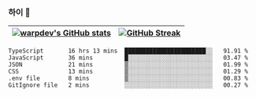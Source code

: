 
### 하이 👋
[![warpdev's GitHub stats](https://github-readme-stats.vercel.app/api?username=warpdev&show_icons=true&theme=vue-dark)](#) |[![GitHub Streak](https://github-readme-streak-stats.herokuapp.com/?user=warpdev&theme=dark)](#)
--- | --- |
<!--START_SECTION:waka-->

```text
TypeScript       16 hrs 13 mins  ███████████████████████░░   91.91 %
JavaScript       36 mins         █░░░░░░░░░░░░░░░░░░░░░░░░   03.47 %
JSON             21 mins         ▒░░░░░░░░░░░░░░░░░░░░░░░░   01.99 %
CSS              13 mins         ▒░░░░░░░░░░░░░░░░░░░░░░░░   01.29 %
.env file        8 mins          ▒░░░░░░░░░░░░░░░░░░░░░░░░   00.83 %
GitIgnore file   2 mins          ░░░░░░░░░░░░░░░░░░░░░░░░░   00.27 %
```

<!--END_SECTION:waka-->

<!--
**warpdev/warpdev** is a ✨ _special_ ✨ repository because its `README.md` (this file) appears on your GitHub profile.

Here are some ideas to get you started:

- 🔭 I’m currently working on ...
- 🌱 I’m currently learning ...
- 👯 I’m looking to collaborate on ...
- 🤔 I’m looking for help with ...
- 💬 Ask me about ...
- 📫 How to reach me: ...
- 😄 Pronouns: ...
- ⚡ Fun fact: ...
-->
